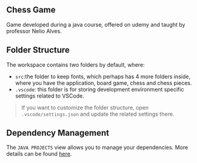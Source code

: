 ## Chess Game

Game developed during a java course, offered on udemy and taught by professor Nelio Alves.

## Folder Structure

The workspace contains two folders by default, where:

- `src`:the folder to keep fonts, which perhaps has 4 more folders inside, where you have the application, board game, chess and chess pieces.
- `.vscode`: this folder is for storing development environment specific settings related to VSCode.

> If you want to customize the folder structure, open `.vscode/settings.json` and update the related settings there.

## Dependency Management

The `JAVA PROJECTS` view allows you to manage your dependencies. More details can be found [here](https://github.com/microsoft/vscode-java-dependency#manage-dependencies).
